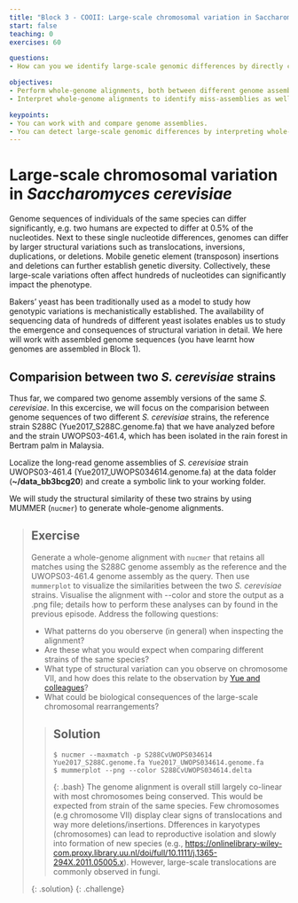 ```yaml
---
title: "Block 3 - COOII: Large-scale chromosomal variation in Saccharomyces cerevisiae (part 2)"
start: false
teaching: 0
exercises: 60

questions:
- How can you we identify large-scale genomic differences by directly comparing genome assemblies?

objectives:
- Perform whole-genome alignments, both between different genome assemblies as well as between different strains of the same species.
- Interpret whole-genome alignments to identify miss-assemblies as well as structural varients;

keypoints:
- You can work with and compare genome assemblies.  
- You can detect large-scale genomic differences by interpreting whole-genome comparisions.
---
```


# Large-scale chromosomal variation in *Saccharomyces cerevisiae*
Genome sequences of individuals of the same species can differ significantly, e.g. two humans are expected to differ at 0.5% of the nucleotides. Next to these single nucleotide differences, genomes can differ by larger structural variations such as translocations, inversions, duplications, or deletions. Mobile genetic element (transposon) insertions and deletions can further establish genetic diversity. Collectively, these large-scale variations often affect hundreds of nucleotides can significantly impact the phenotype.

Bakers’ yeast has been traditionally used as a model to study how genotypic variations is mechanistically established. The availability of sequencing data of hundreds of different yeast isolates enables us to study the emergence and consequences of structural variation in detail. We here will work with assembled genome sequences (you have learnt how genomes are assembled in Block 1).

## Comparision between two *S. cerevisiae* strains

Thus far, we compared two genome assembly versions of the same *S. cerevisiae*. In this excercise, we will focus on the comparision between genome sequences of two different *S. cerevisiae* strains, the reference strain S288C (Yue2017_S288C.genome.fa) that we have analyzed before and the strain UWOPS03-461.4, which has been isolated in the rain forest in Bertram palm in Malaysia.

Localize the long-read genome assemblies of *S. cerevisiae* strain UWOPS03-461.4 (Yue2017_UWOPS034614.genome.fa) at the data folder (**~/data_bb3bcg20**) and create a symbolic link to your working folder.

We will study the structural similarity of these two strains by using MUMMER (`nucmer`) to generate whole-genome alignments.

> ## Exercise
>
> Generate a whole-genome alignment with `nucmer` that retains all matches using the S288C genome assembly as the reference and the UWOPS03-461.4 genome assembly as the query. Then use `mummerplot` to visualize the similarities between the two *S. cerevisiae* strains. Visualise the alignment with --color and store the output as a .png file; details how to perform these analyses can by found in the previous episode. Address the following questions:
> - What patterns do you oberserve (in general) when inspecting the alignment?
> - Are these what you would expect when comparing different strains of the same species?
> - What type of structural variation can you observe on chromosome VII, and how does this relate to the observation by [Yue and colleagues](https://www.nature.com/articles/ng.3847)?
> - What could be biological consequences of the large-scale chromosomal rearrangements?
>
>> ## Solution
>> ~~~
>> $ nucmer --maxmatch -p S288CvUWOPS034614 Yue2017_S288C.genome.fa Yue2017_UWOPS034614.genome.fa
>> $ mummerplot --png --color S288CvUWOPS034614.delta
>> ~~~
>> {: .bash}
>> The genome alignment is overall still largely co-linear with most chromosomes being conserved. This would be expected from strain of the same species. Few chromosomes (e.g chromosome VII) display clear signs of translocations and way more deletions/insertions. Dfferences in karyotypes (chromosomes) can lead to reproductive isolation and slowly into formation of new species (e.g., https://onlinelibrary-wiley-com.proxy.library.uu.nl/doi/full/10.1111/j.1365-294X.2011.05005.x). However, large-scale translocations are commonly observed in fungi.
>> 
> {: .solution}
{: .challenge}
